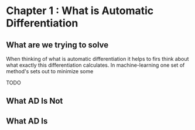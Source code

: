# Chapter 1 : What is Automatic Differentiation

<!-- toc -->


## What are we trying to solve

When thinking of what is automatic differentiation it helps to firs think about what exactly this differentiation calculates.
In machine-learning one set of method's sets out to minimize some 



TODO

## What AD Is Not


## What AD Is 




